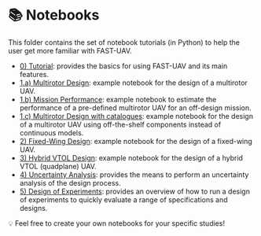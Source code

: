 📚 Notebooks
==================

This folder contains the set of notebook tutorials (in Python) to help the user get more familiar with FAST-UAV.
* [0) Tutorial](0_Tutorial.ipynb): provides the basics for using FAST-UAV and its main features.
* [1.a) Multirotor Design](1_Multirotor_Design.ipynb): example notebook for the design of a multirotor UAV.
* [1.b) Mission Performance](1b_Mission_performance.ipynb): example notebook to estimate the performance of a pre-defined multirotor UAV for an off-design mission.
* [1.c) Multirotor Design with catalogues](1c_Multirotor_Design_Catalogues.ipynb): example notebook for the design of a multirotor UAV using off-the-shelf components instead of continuous models.
* [2) Fixed-Wing Design](2_FixedWing_Design.ipynb): example notebook for the design of a fixed-wing UAV.
* [3) Hybrid VTOL Design](3_HybridVTOL_Design.ipynb): example notebook for the design of a hybrid VTOL (quadplane) UAV.
* [4) Uncertainty Analysis](4_Uncertainty_analysis.ipynb): provides the means to perform an uncertainty analysis of the design process.
* [5) Design of Experiments](5_Design_of_experiments_Tutorial.ipynb): provides an overview of how to run a design of experiments to quickly evaluate a range of specifications and designs.

💡 Feel free to create your own notebooks for your specific studies!
